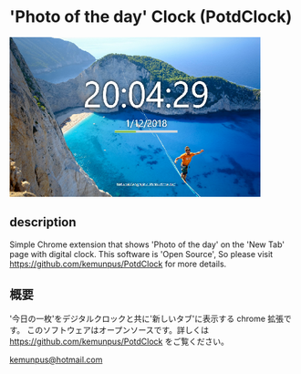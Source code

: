 # 'Photo of the day' Clock (PotdClock)

![top-page](https://raw.githubusercontent.com/kemunpus/PotdClock/master/store/promo-440x280.png)

## description
Simple Chrome extension that shows 'Photo of the day' on the 'New Tab' page with digital clock. This software is 'Open Source', So please visit https://github.com/kemunpus/PotdClock for more details.

## 概要
'今日の一枚'をデジタルクロックと共に'新しいタブ'に表示する chrome 拡張です。
このソフトウェアはオープンソースです。詳しくは https://github.com/kemunpus/PotdClock をご覧ください。

kemunpus@hotmail.com

